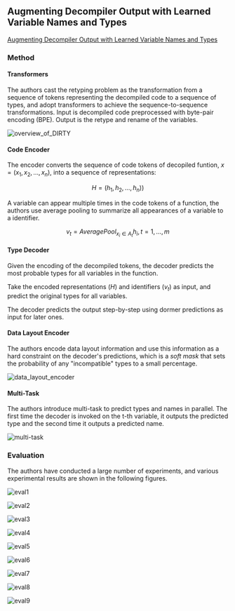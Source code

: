 ## Augmenting Decompiler Output with Learned Variable Names and Types

[Augmenting Decompiler Output with Learned Variable Names and Types](https://www.usenix.org/conference/usenixsecurity22/presentation/chen-qibin)

### Method

#### Transformers

The authors cast the retyping problem as the transformation from a sequence of tokens representing the decompiled code to a sequence of types, and adopt transformers to achieve the sequence-to-sequence transformations. Input is decompiled code preprocessed with byte-pair encoding (BPE). Output is the retype and rename of the variables. 

![overview_of_DIRTY](./images/DIRTY-overview.jpg)

#### Code Encoder

The encoder converts the sequence of code tokens of decopiled funtion, $x=(x_1, x_2, ..., x_n)$, into a sequence of representations:

$$H=(h_1, h_2, ..., h_n) )$$

A variable can appear multiple times in the code tokens of a function, the authors use average pooling to summarize all appearances of a variable to a identifier.

$$v_t=AveragePool_{x_i \in A_t}h_i, t=1, ..., m$$

#### Type Decoder

Given the encoding of the decompiled tokens, the decoder predicts the most probable types for all variables in the function.

Take the encoded representations ($H$) and identifiers ($v_t$) as input, and predict the original types for all variables.

The decoder predicts the output step-by-step using dormer predictions as input for later ones.

#### Data Layout Encoder

The authors encode data layout information and use this information as a hard constraint on the decoder's predictions, which is a *soft mask* that sets the probability of any "incompatible" types to a small percentage.

![data_layout_encoder](./images/DIRTY-data_layout_encoder.jpg)

#### Multi-Task

The authors introduce multi-task to predict types and names in parallel. The first time the decoder is invoked on the t-th variable, it outputs the predicted type and the second time it outputs a predicted name.

![multi-task](./images/DIRTY-multi-task.jpg)

### Evaluation

The authors have conducted a large number of experiments, and various experimental results are shown in the following figures.

![eval1](./images/DIRTY-eval1.jpg)

![eval2](./images/DIRTY-eval2.jpg)

![eval3](./images/DIRTY-eval3.jpg)

![eval4](./images/DIRTY-eval4.jpg)

![eval5](./images/DIRTY-eval5.jpg)

![eval6](./images/DIRTY-eval6.jpg)

![eval7](./images/DIRTY-eval7.jpg)

![eval8](./images/DIRTY-eval8.jpg)

![eval9](./images/DIRTY-eval9.jpg)
